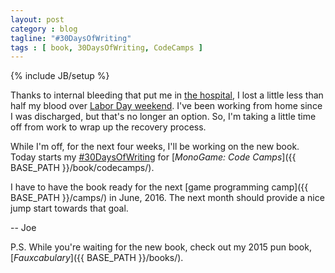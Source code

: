```yaml
---
layout: post
category : blog
tagline: "#30DaysOfWriting"
tags : [ book, 30DaysOfWriting, CodeCamps ]
---
```

{% include JB/setup %}

Thanks to internal bleeding that put me in [the hospital](https://twitter.com/groundh0g/status/639941829799059457), I lost a little less than half my blood over [Labor Day weekend](https://www.facebook.com/groundh0g/posts/10153625950463679). I've been working from home since I was discharged, but that's no longer an option. So, I'm taking a little time off from work to wrap up the recovery process.

While I'm off, for the next four weeks, I'll be working on the new book. Today starts my [#30DaysOfWriting](https://twitter.com/search?f=tweets&q=%2330DaysOfWriting%20%40groundh0g) for [*MonoGame: Code Camps*]({{ BASE_PATH }}/book/codecamps/).

I have to have the book ready for the next [game programming camp]({{ BASE_PATH }}/camps/) in June, 2016. The next month should provide a nice jump start towards that goal.

-- Joe

P.S. While you're waiting for the new book, check out my 2015 pun book, [*Fauxcabulary*]({{ BASE_PATH }}/books/).